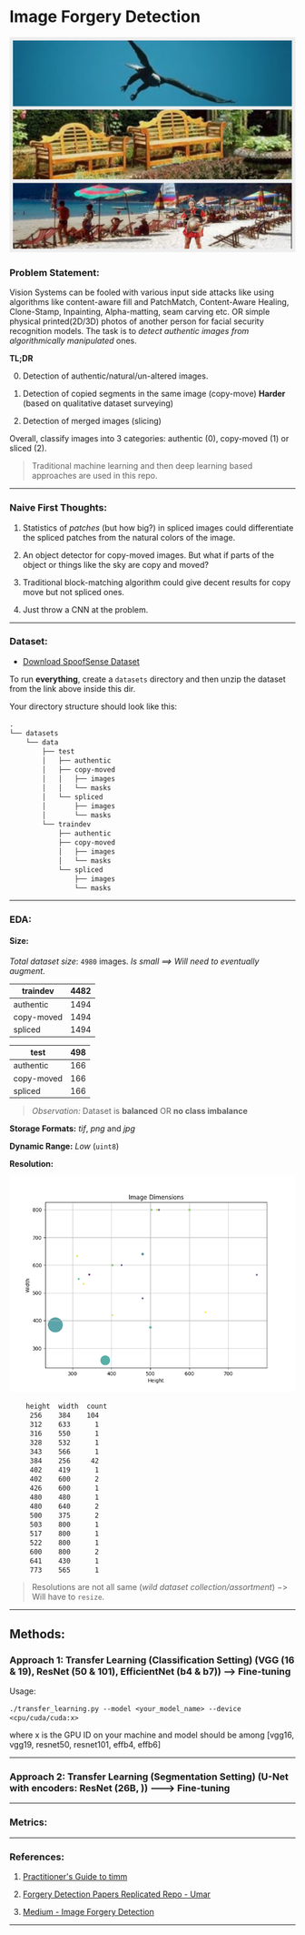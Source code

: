 # Image Forgery Detection     

![Authentic Image](photo-grid.png "Dataset 3 classes")

### Problem Statement:    

Vision Systems can be fooled with various input side attacks like using algorithms like content-aware fill and PatchMatch, Content-Aware Healing, Clone-Stamp, Inpainting, Alpha-matting, seam carving etc. OR simple physical printed(2D/3D) photos of another person for facial security recognition models. The task is to *detect authentic images from algorithmically manipulated* ones. 


**TL;DR**

0. Detection of authentic/natural/un-altered images.

1. Detection of copied segments in the same image (copy-move) **Harder** (based on qualitative dataset surveying)

2. Detection of merged images (slicing)   

Overall, classify images into 3 categories: authentic (0), copy-moved (1) or sliced (2). 

> Traditional machine learning and then deep learning based approaches are used in this repo.


---

### Naive First Thoughts:

1. Statistics of *patches* (but how big?) in spliced images could differentiate the spliced patches from the natural colors of the image.  

2. An object detector for copy-moved images. But what if parts of the object or things like the sky are copy and moved?

3. Traditional block-matching algorithm could give decent results for copy move but not spliced ones.

4. Just throw a CNN at the problem.

---    

### Dataset:   

* [Download SpoofSense Dataset](https://drive.google.com/file/d/1lUFc9Gx9pK9PlW0MDtoOwolgbHig4W3m/view?pli=1)

To run **everything**, create a `datasets` directory and then unzip the dataset from the link above inside this dir.


Your directory structure should look like this:   

```
.
└── datasets
    └── data
        ├── test
        │   ├── authentic
        │   ├── copy-moved
        │   │   ├── images
        │   │   └── masks
        │   └── spliced
        │       ├── images
        │       └── masks
        └── traindev
            ├── authentic
            ├── copy-moved
            │   ├── images
            │   └── masks
            └── spliced
                ├── images
                └── masks
```

---    

### EDA:

#### Size:

*Total dataset size*: `4980` images. *Is small ==> Will need to eventually augment.*


| traindev   | 4482 |
|------------|------|
| authentic  | 1494 |
| copy-moved | 1494 |
| spliced    | 1494 |


| test       | 498 |
|------------|-----|
| authentic  | 166 |
| copy-moved | 166 |
| spliced    | 166 |


> *Observation:* Dataset is **balanced** OR **no class imbalance**

**Storage Formats:** *tif*, *png* and *jpg*

**Dynamic Range:** *Low* (`uint8`)    

**Resolution:** 

![Resolution Scatter Plot](./eda_results/eda_dim_img.png "Image Resolutions in Dataset")

```
    height  width  count
     256    384    104
     312    633      1
     316    550      1
     328    532      1
     343    566      1
     384    256     42
     402    419      1
     402    600      2
     426    600      1
     480    480      1
     480    640      2
     500    375      2
     503    800      1
     517    800      1
     522    800      1
     600    800      2
     641    430      1
     773    565      1
```

> Resolutions are not all same (*wild dataset collection/assortment*) $->$ Will have to `resize`.

---

## Methods:

### Approach 1: Transfer Learning (Classification Setting) (VGG (16 & 19), ResNet (50 & 101), EfficientNet (b4 & b7)) --> Fine-tuning

Usage:

```
./transfer_learning.py --model <your_model_name> --device <cpu/cuda/cuda:x>
```

where x is the GPU ID on your machine and model should be among [vgg16, vgg19, resnet50, resnet101, effb4, effb6]

---

### Approach 2: Transfer Learning (Segmentation Setting) (U-Net with encoders: ResNet (26B, )) ---> Fine-tuning

---

### Metrics:

---

### References:

1. [Practitioner's Guide to timm](https://towardsdatascience.com/getting-started-with-pytorch-image-models-timm-a-practitioners-guide-4e77b4bf9055)

2. [Forgery Detection Papers Replicated Repo - Umar](https://github.com/umar07/Image_Forgery_Detection/tree/main)

3. [Medium - Image Forgery Detection](https://medium.com/@vvsnikhil/image-forgery-detection-d27d7a3a61d)

---    



